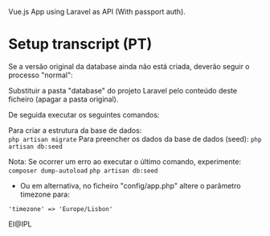 Vue.js App using Laravel as API (With passport auth).

# Setup transcript (PT)
Se a versão original da database ainda não está criada, deverão seguir o processo "normal":

Substituir a pasta "database" do projeto Laravel pelo conteúdo deste ficheiro (apagar a pasta original).

De seguida executar os seguintes comandos: 

Para criar a estrutura da base de dados:  
`php artisan migrate`
Para preencher os dados da base de dados (seed):
`php artisan db:seed`

Nota: Se ocorrer um erro ao executar o último comando, experimente:
`composer dump-autoload`
`php artisan db:seed`

- Ou em alternativa, no ficheiro "config/app.php" altere o parâmetro timezone para:

`'timezone' => 'Europe/Lisbon'` 

EI@IPL
